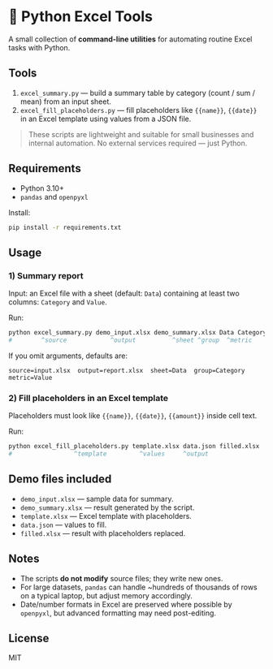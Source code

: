 # 🧰 Python Excel Tools

A small collection of **command-line utilities** for automating routine Excel tasks with Python.

## Tools
1) `excel_summary.py` — build a summary table by category (count / sum / mean) from an input sheet.
2) `excel_fill_placeholders.py` — fill placeholders like `{{name}}`, `{{date}}` in an Excel template using values from a JSON file.

> These scripts are lightweight and suitable for small businesses and internal automation. No external services required — just Python.

## Requirements
- Python 3.10+
- `pandas` and `openpyxl`

Install:
```bash
pip install -r requirements.txt
```

## Usage

### 1) Summary report
Input: an Excel file with a sheet (default: `Data`) containing at least two columns: `Category` and `Value`.

Run:
```bash
python excel_summary.py demo_input.xlsx demo_summary.xlsx Data Category Value
#        ^source            ^output          ^sheet ^group  ^metric
```
If you omit arguments, defaults are:
```
source=input.xlsx  output=report.xlsx  sheet=Data  group=Category  metric=Value
```

### 2) Fill placeholders in an Excel template
Placeholders must look like `{{name}}`, `{{date}}`, `{{amount}}` inside cell text.

Run:
```bash
python excel_fill_placeholders.py template.xlsx data.json filled.xlsx
#                 ^template         ^values     ^output
```

## Demo files included
- `demo_input.xlsx` — sample data for summary.
- `demo_summary.xlsx` — result generated by the script.
- `template.xlsx` — Excel template with placeholders.
- `data.json` — values to fill.
- `filled.xlsx` — result with placeholders replaced.

## Notes
- The scripts **do not modify** source files; they write new ones.
- For large datasets, `pandas` can handle ~hundreds of thousands of rows on a typical laptop, but adjust memory accordingly.
- Date/number formats in Excel are preserved where possible by `openpyxl`, but advanced formatting may need post-editing.

## License
MIT
